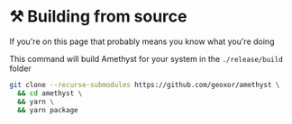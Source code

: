 # ⚒️ Building from source
If you're on this page that probably means you know what you're doing

This command will build Amethyst for your system in the `./release/build` folder

```sh
git clone --recurse-submodules https://github.com/geoxor/amethyst \
  && cd amethyst \
  && yarn \
  && yarn package
```